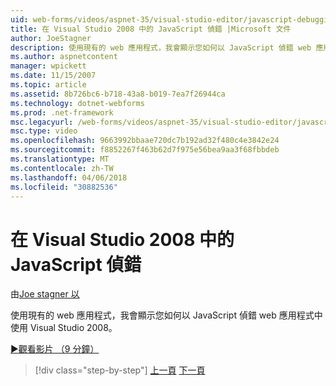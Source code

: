 ```yaml
---
uid: web-forms/videos/aspnet-35/visual-studio-editor/javascript-debugging-in-visual-studio-2008
title: 在 Visual Studio 2008 中的 JavaScript 偵錯 |Microsoft 文件
author: JoeStagner
description: 使用現有的 web 應用程式，我會顯示您如何以 JavaScript 偵錯 web 應用程式中使用 Visual Studio 2008。
ms.author: aspnetcontent
manager: wpickett
ms.date: 11/15/2007
ms.topic: article
ms.assetid: 8b726bc6-b718-43a8-b019-7ea7f26944ca
ms.technology: dotnet-webforms
ms.prod: .net-framework
msc.legacyurl: /web-forms/videos/aspnet-35/visual-studio-editor/javascript-debugging-in-visual-studio-2008
msc.type: video
ms.openlocfilehash: 9663992bbaae720dc7b192ad32f480c4e3842e24
ms.sourcegitcommit: f8852267f463b62d7f975e56bea9aa3f68fbbdeb
ms.translationtype: MT
ms.contentlocale: zh-TW
ms.lasthandoff: 04/06/2018
ms.locfileid: "30882536"
---
```

<a name="javascript-debugging-in-visual-studio-2008"></a>在 Visual Studio 2008 中的 JavaScript 偵錯
====================
由[Joe stagner 以](https://github.com/JoeStagner)

使用現有的 web 應用程式，我會顯示您如何以 JavaScript 偵錯 web 應用程式中使用 Visual Studio 2008。

[&#9654;觀看影片 （9 分鐘）](https://channel9.msdn.com/Blogs/ASP-NET-Site-Videos/javascript-debugging-in-visual-studio-2008)

> [!div class="step-by-step"]
> [上一頁](javascript-intellisense-support-in-visual-studio-2008.md)
> [下一頁](multi-targeting-support-in-visual-studio-2008.md)
